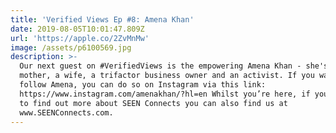 ```yaml
---
title: 'Verified Views Ep #8: Amena Khan'
date: 2019-08-05T10:01:47.809Z
url: 'https://apple.co/2ZvMnMw'
image: /assets/p6100569.jpg
description: >-
  Our next guest on #VerifiedViews is the empowering Amena Khan - she's a
  mother, a wife, a trifactor business owner and an activist. If you want to
  follow Amena, you can do so on Instagram via this link:
  https://www.instagram.com/amenakhan/?hl=en Whilst you’re here, if you’d like
  to find out more about SEEN Connects you can also find us at
  www.SEENConnects.com.
---
```


